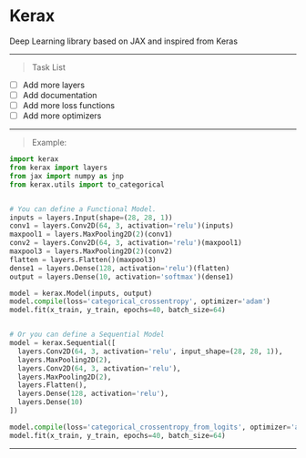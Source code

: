 # Kerax

Deep Learning library based on JAX and inspired from Keras



---
> Task List
- [ ] Add more layers
- [ ] Add documentation
- [ ] Add more loss functions
- [ ] Add more optimizers 
---


> Example:

```python
import kerax
from kerax import layers
from jax import numpy as jnp
from kerax.utils import to_categorical


# You can define a Functional Model.
inputs = layers.Input(shape=(28, 28, 1))
conv1 = layers.Conv2D(64, 3, activation='relu')(inputs)
maxpool1 = layers.MaxPooling2D(2)(conv1)
conv2 = layers.Conv2D(64, 3, activation='relu')(maxpool1)
maxpool3 = layers.MaxPooling2D(2)(conv2)
flatten = layers.Flatten()(maxpool3)
dense1 = layers.Dense(128, activation='relu')(flatten)
output = layers.Dense(10, activation='softmax')(dense1)

model = kerax.Model(inputs, output)
model.compile(loss='categorical_crossentropy', optimizer='adam')
model.fit(x_train, y_train, epochs=40, batch_size=64)


# Or you can define a Sequential Model
model = kerax.Sequential([
  layers.Conv2D(64, 3, activation='relu', input_shape=(28, 28, 1)),
  layers.MaxPooling2D(2),
  layers.Conv2D(64, 3, activation='relu'),
  layers.MaxPooling2D(2),
  layers.Flatten(),
  layers.Dense(128, activation='relu'),
  layers.Dense(10)
])

model.compile(loss='categorical_crossentropy_from_logits', optimizer='adam')
model.fit(x_train, y_train, epochs=40, batch_size=64)

```
---